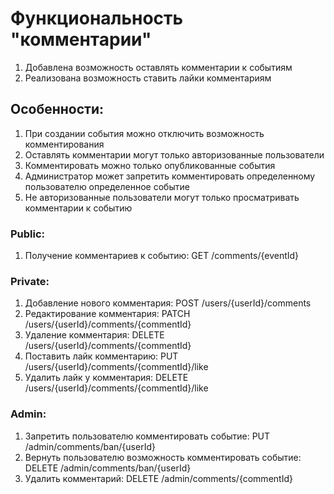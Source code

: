 # Функциональность "комментарии"

1. Добавлена возможность оставлять комментарии к событиям 
2. Реализована возможность ставить лайки комментариям

## Особенности:
1. При создании события можно отключить возможность комментирования
2. Оставлять комментарии могут только авторизованные пользователи
3. Комментировать можно только опубликованные события
4. Администратор может запретить комментировать определенному пользователю определенное событие
5. Не авторизованные пользователи могут только просматривать комментарии к событию

### Public: 
1. Получение комментариев к событию: GET /comments/{eventId}
### Private:
1. Добавление нового комментария: POST /users/{userId}/comments
2. Редактирование комментария: PATCH /users/{userId}/comments/{commentId}
3. Удаление комментария: DELETE /users/{userId}/comments/{commentId}
4. Поставить лайк комментарию: PUT /users/{userId}/comments/{commentId}/like
5. Удалить лайк у комментария: DELETE /users/{userId}/comments/{commentId}/like
### Admin:
1. Запретить пользователю комментировать событие: PUT /admin/comments/ban/{userId}
2. Вернуть пользователю возможность комментировать событие: DELETE /admin/comments/ban/{userId}
3. Удалить комментарий: DELETE /admin/comments/{commentId}
